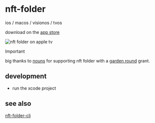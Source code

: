 # nft-folder

ios / macos / visionos / tvos

download on the [app store](https://folder.lil.org)

![nft folder on apple tv](https://github.com/user-attachments/assets/abe9fe36-fa9d-4a49-9567-c435d8da6c2a)

> [!IMPORTANT]  
> big thanks to [nouns](https://nouns.camp) for supporting nft folder with a [garden round](https://prop.house/0x6c7f962819d04c5e95a1ca750e8f076c9735da2b/2) grant.

## development
* run the xcode project

## see also
[nft-folder-cli](https://github.com/sameoldlab/nft-folder-cli)
